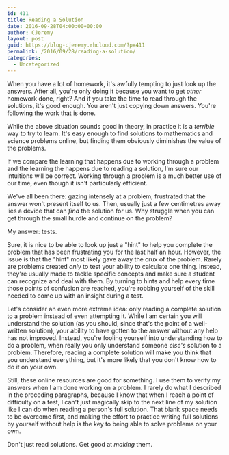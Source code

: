 ```yaml
---
id: 411
title: Reading a Solution
date: 2016-09-28T04:00:00+00:00
author: CJeremy
layout: post
guid: https://blog-cjeremy.rhcloud.com/?p=411
permalink: /2016/09/28/reading-a-solution/
categories:
  - Uncategorized
---
```

When you have a lot of homework, it's awfully tempting to just look up the answers. After all, you're only doing it because you want to get _other_ homework done, right? And if you take the time to read through the solutions, it's good enough. You aren't just copying down answers. You're following the work that is done.

While the above situation sounds good in theory, in practice it is a _terrible_ way to try to learn. It's easy enough to find solutions to mathematics and science problems online, but finding them obviously diminishes the value of the problems.

If we compare the learning that happens due to working through a problem and the learning the happens due to reading a solution, I'm sure our intuitions will be correct. Working through a problem is a much better use of our time, even though it isn't particularly efficient.

We've all been there: gazing intensely at a problem, frustrated that the answer won't present itself to us. Then, usually just a few centimetres away lies a device that can _find_ the solution for us. Why struggle when you can get through the small hurdle and continue on the problem?

My answer: tests.

Sure, it is nice to be able to look up just a "hint" to help you complete the problem that has been frustrating you for the last half an hour. However, the issue is that the "hint" most likely gave away the crux of the problem. Rarely are problems created _only_ to test your ability to calculate one thing. Instead, they're usually made to tackle specific concepts and make sure a student can recognize and deal with them. By turning to hints and help every time those points of confusion are reached, you're robbing yourself of the skill needed to come up with an insight during a test.

Let's consider an even more extreme idea: only reading a complete solution to a problem instead of even attempting it. While I am certain you will understand the solution (as you should, since that's the point of a well-written solution), your ability to have gotten to the answer without any help has not improved. Instead, you're fooling yourself into understanding how to do a problem, when really you only understand someone _else's_ solution to a problem. Therefore, reading a complete solution will make you think that you understand everything, but it's more likely that you don't know how to do it on your own.

Still, these online resources are good for something. I use them to verify my answers when I am done working on a problem. I rarely do what I described in the preceding paragraphs, because I know that when I reach a point of difficulty on a test, I can't just magically skip to the next line of my solution like I can do when reading a person's full solution. That blank space needs to be overcome first, and making the effort to practice writing full solutions by yourself without help is the key to being able to solve problems on your own.

Don't just read solutions. Get good at _making_ them.